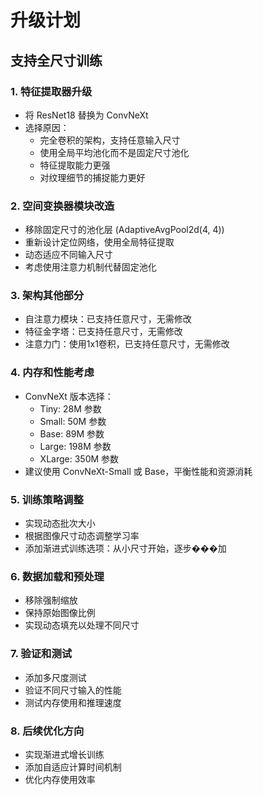 # 升级计划

## 支持全尺寸训练

### 1. 特征提取器升级
- 将 ResNet18 替换为 ConvNeXt
- 选择原因：
  - 完全卷积的架构，支持任意输入尺寸
  - 使用全局平均池化而不是固定尺寸池化
  - 特征提取能力更强
  - 对纹理细节的捕捉能力更好

### 2. 空间变换器模块改造
- 移除固定尺寸的池化层 (AdaptiveAvgPool2d(4, 4))
- 重新设计定位网络，使用全局特征提取
- 动态适应不同输入尺寸
- 考虑使用注意力机制代替固定池化

### 3. 架构其他部分
- 自注意力模块：已支持任意尺寸，无需修改
- 特征金字塔：已支持任意尺寸，无需修改
- 注意力门：使用1x1卷积，已支持任意尺寸，无需修改

### 4. 内存和性能考虑
- ConvNeXt 版本选择：
  - Tiny: 28M 参数
  - Small: 50M 参数
  - Base: 89M 参数
  - Large: 198M 参数
  - XLarge: 350M 参数
- 建议使用 ConvNeXt-Small 或 Base，平衡性能和资源消耗

### 5. 训练策略调整
- 实现动态批次大小
- 根据图像尺寸动态调整学习率
- 添加渐进式训练选项：从小尺寸开始，逐步���加

### 6. 数据加载和预处理
- 移除强制缩放
- 保持原始图像比例
- 实现动态填充以处理不同尺寸

### 7. 验证和测试
- 添加多尺度测试
- 验证不同尺寸输入的性能
- 测试内存使用和推理速度

### 8. 后续优化方向
- 实现渐进式增长训练
- 添加自适应计算时间机制
- 优化内存使用效率

